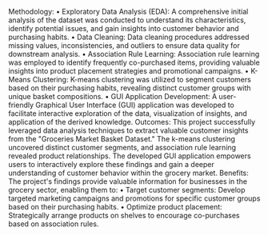 Methodology:
• Exploratory Data Analysis (EDA): A comprehensive initial analysis of the dataset was 
conducted to understand its characteristics, identify potential issues, and gain insights into 
customer behavior and purchasing habits.
• Data Cleaning: Data cleaning procedures addressed missing values, inconsistencies, and 
outliers to ensure data quality for downstream analysis.
• Association Rule Learning: Association rule learning was employed to identify 
frequently co-purchased items, providing valuable insights into product placement 
strategies and promotional campaigns.
• K-Means Clustering: K-means clustering was utilized to segment customers based on 
their purchasing habits, revealing distinct customer groups with unique basket 
compositions.
• GUI Application Development: A user-friendly Graphical User Interface (GUI) 
application was developed to facilitate interactive exploration of the data, visualization of 
insights, and application of the derived knowledge.
Outcomes:
This project successfully leveraged data analysis techniques to extract valuable customer 
insights from the "Groceries Market Basket Dataset." The k-means clustering uncovered 
distinct customer segments, and association rule learning revealed product relationships. The 
developed GUI application empowers users to interactively explore these findings and gain a 
deeper understanding of customer behavior within the grocery market.
Benefits:
The project's findings provide valuable information for businesses in the grocery sector, 
enabling them to:
• Target customer segments: Develop targeted marketing campaigns and promotions 
for specific customer groups based on their purchasing habits.
• Optimize product placement: Strategically arrange products on shelves to 
encourage co-purchases based on association rules.
